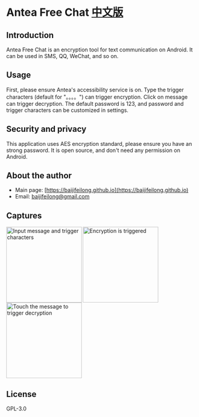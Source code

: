 # Antea Free Chat [中文版](README-zh_CN.md)

## Introduction

Antea Free Chat is an encryption tool for text communication on Android. It can be used in SMS, QQ, WeChat, and so on.

## Usage

First, please ensure Antea's accessibility service is on. Type the trigger characters (default for "。。。。") can trigger encryption. Click on message can trigger decryption. The default password is 123, and password and trigger characters can be customized in settings.

## Security and privacy

This application uses AES encryption standard, please ensure you have an strong password. It is open source, and don't need any permission on Android.

## About the author

- Main page: [https://baijifeilong.github.io](https://baijifeilong.github.io)
- Email: [baijifeilong@gmail.com](mailto:baijifeilong@gmail.com)

## Captures

<img align="left" src="https://baijifeilong.github.io/images/20170923-antea-1.png" width="200px" alt="Input message and trigger characters"/>
<img align="left" src="https://baijifeilong.github.io/images/20170923-antea-2.png" width="200px" alt="Encryption is triggered"/>
<img src="https://baijifeilong.github.io/images/20170923-antea-3.png" width="200px" alt="Touch the message to trigger decryption"/>

## License

GPL-3.0
